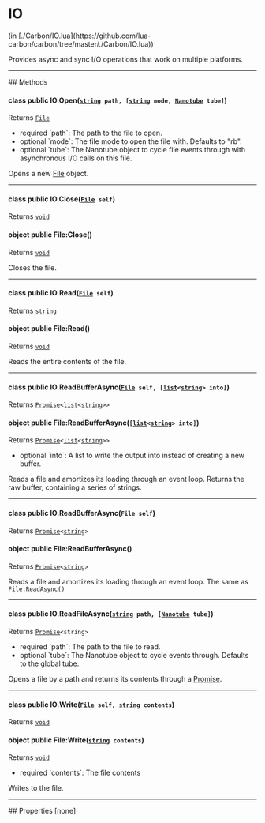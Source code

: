 <h1 class="class-title">IO</h1>
<span class="file-link">(in [./Carbon/IO.lua](https://github.com/lua-carbon/carbon/tree/master/./Carbon/IO.lua))</span><br/>

Provides async and sync I/O operations that work on multiple platforms.


<hr />
## Methods
<h4 class="method-name"><span class="doc-scope doc-class">class</span> <span class="doc-visibility doc-public">public</span> IO.Open(<code><a href="Types#string">string</a> path, [<a href="Types#string">string</a> mode, <a href="Classes/Nanotube">Nanotube</a> tube]</code>)</h4>
<p class="method-returns bold">Returns <code><a href="Classes/File">File</a></code></p>
<ul class="doc-arg-list">
<li><span class="doc-arg-level doc-required">required</span>  `path`: The path to the file to open.</li>
<li><span class="doc-arg-level doc-optional">optional</span>  `mode`: The file mode to open the file with. Defaults to "rb".</li>
<li><span class="doc-arg-level doc-optional">optional</span>  `tube`: The Nanotube object to cycle file events through with asynchronous I/O calls on this file.</li>
</ul>

Opens a new <a href="Classes/File">File</a> object.
<hr/>
<h4 class="method-name"><span class="doc-scope doc-class">class</span> <span class="doc-visibility doc-public">public</span> IO.Close(<code><a href="Classes/File">File</a> self</code>)</h4>
<p class="method-returns bold">Returns <code><a href="Types#void">void</a></code></p><h4 class="method-name"><span class="doc-scope doc-object">object</span> <span class="doc-visibility doc-public">public</span> File:Close()</h4>
<p class="method-returns bold">Returns <code><a href="Types#void">void</a></code></p>
<ul class="doc-arg-list">

</ul>

Closes the file.
<hr/>
<h4 class="method-name"><span class="doc-scope doc-class">class</span> <span class="doc-visibility doc-public">public</span> IO.Read(<code><a href="Classes/File">File</a> self</code>)</h4>
<p class="method-returns bold">Returns <code><a href="Types#string">string</a></code></p><h4 class="method-name"><span class="doc-scope doc-object">object</span> <span class="doc-visibility doc-public">public</span> File:Read()</h4>
<p class="method-returns bold">Returns <code><a href="Types#void">void</a></code></p>
<ul class="doc-arg-list">

</ul>

Reads the entire contents of the file.
<hr/>
<h4 class="method-name"><span class="doc-scope doc-class">class</span> <span class="doc-visibility doc-public">public</span> IO.ReadBufferAsync(<code><a href="Classes/File">File</a> self, [<a href="Types#list">list</a>&lt;<a href="Types#string">string</a>&gt; into]</code>)</h4>
<p class="method-returns bold">Returns <code><a href="Classes/Promise">Promise</a>&lt;<a href="Types#list">list</a>&lt;<a href="Types#string">string</a>&gt;&gt;</code></p><h4 class="method-name"><span class="doc-scope doc-object">object</span> <span class="doc-visibility doc-public">public</span> File:ReadBufferAsync(<code>[<a href="Types#list">list</a>&lt;<a href="Types#string">string</a>&gt; into]</code>)</h4>
<p class="method-returns bold">Returns <code><a href="Classes/Promise">Promise</a>&lt;<a href="Types#list">list</a>&lt;<a href="Types#string">string</a>&gt;&gt;</code></p>
<ul class="doc-arg-list">
<li><span class="doc-arg-level doc-optional">optional</span>  `into`: A list to write the output into instead of creating a new buffer.</li>
</ul>

Reads a file and amortizes its loading through an event loop.
Returns the raw buffer, containing a series of strings.
<hr/>
<h4 class="method-name"><span class="doc-scope doc-class">class</span> <span class="doc-visibility doc-public">public</span> IO.ReadBufferAsync(<code>File self</code>)</h4>
<p class="method-returns bold">Returns <code><a href="Classes/Promise">Promise</a>&lt;<a href="Types#string">string</a>&gt;</code></p><h4 class="method-name"><span class="doc-scope doc-object">object</span> <span class="doc-visibility doc-public">public</span> File:ReadBufferAsync()</h4>
<p class="method-returns bold">Returns <code><a href="Classes/Promise">Promise</a>&lt;<a href="Types#string">string</a>&gt;</code></p>
<ul class="doc-arg-list">

</ul>

Reads a file and amortizes its loading through an event loop.
The same as <code>File:ReadAsync()</code>
<hr/>
<h4 class="method-name"><span class="doc-scope doc-class">class</span> <span class="doc-visibility doc-public">public</span> IO.ReadFileAsync(<code><a href="Types#string">string</a> path, [<a href="Classes/Nanotube">Nanotube</a> tube]</code>)</h4>
<p class="method-returns bold">Returns <code><a href="Classes/Promise">Promise</a>&lt;string&gt;</code></p>
<ul class="doc-arg-list">
<li><span class="doc-arg-level doc-required">required</span>  `path`: The path to the file to read.</li>
<li><span class="doc-arg-level doc-optional">optional</span>  `tube`: The Nanotube object to cycle events through. Defaults to the global tube.</li>
</ul>

Opens a file by a path and returns its contents through a <a href="Classes/Promise">Promise</a>.
<hr/>
<h4 class="method-name"><span class="doc-scope doc-class">class</span> <span class="doc-visibility doc-public">public</span> IO.Write(<code><a href="Classes/File">File</a> self, <a href="Types#string">string</a> contents</code>)</h4>
<p class="method-returns bold">Returns <code><a href="Types#void">void</a></code></p><h4 class="method-name"><span class="doc-scope doc-object">object</span> <span class="doc-visibility doc-public">public</span> File:Write(<code><a href="Types#string">string</a> contents</code>)</h4>
<p class="method-returns bold">Returns <code><a href="Types#void">void</a></code></p>
<ul class="doc-arg-list">
<li><span class="doc-arg-level doc-required">required</span>  `contents`: The file contents</li>
</ul>

Writes to the file.

<hr />
## Properties
[none]